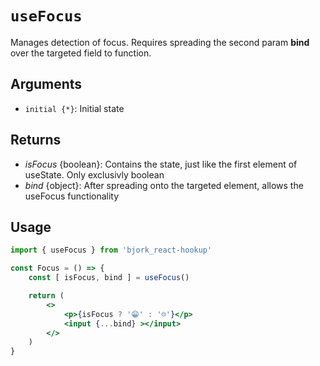 # `useFocus`
Manages detection of focus. Requires spreading the second param __bind__ over the targeted field to function.

## Arguments
- `initial {*}`: Initial state

## Returns
* _isFocus_ {boolean}: Contains the state, just like the first element of useState. Only exclusivly boolean
* _bind_ {object}: After spreading onto the targeted element, allows the useFocus functionality

## Usage
```jsx
import { useFocus } from 'bjork_react-hookup'

const Focus = () => {
	const [ isFocus, bind ] = useFocus()

	return (
		<>
			<p>{isFocus ? '😁' : '☹️'}</p>
			<input {...bind} ></input>
		</>
	)
}
```
